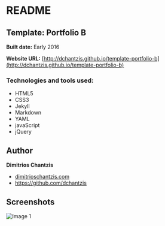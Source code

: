 # README

## Template: Portfolio B
**Built date:** Early 2016

**Website URL:** [http://dchantzis.github.io/template-portfolio-b](http://dchantzis.github.io/template-portfolio-b)


### Technologies and tools used:

- HTML5
- CSS3
- Jekyll
- Markdown
- YAML
- javaScript
- jQuery

## Author

**Dimitrios Chantzis**
- [dimitrioschantzis.com](http://www.dimitrioschantzis.com)
- <https://github.com/dchantzis>

## Screenshots
![Image 1](http://dchantzis.github.io/template-portfolio-b/assets/img/screenshots/screenshot.png)
